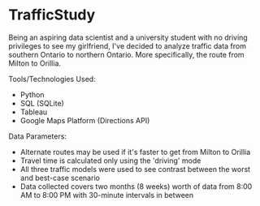 # TrafficStudy

Being an aspiring data scientist and a university student with no driving privileges to see my girlfriend, I've decided to analyze traffic data from southern Ontario to northern Ontario. More specifically, the route from Milton to Orillia. 

Tools/Technologies Used:
- Python
- SQL (SQLite)
- Tableau
- Google Maps Platform (Directions API)

Data Parameters:
- Alternate routes may be used if it's faster to get from Milton to Orillia
- Travel time is calculated only using the 'driving' mode
- All three traffic models were used to see contrast between the worst and best-case scenario
- Data collected covers two months (8 weeks) worth of data from 8:00 AM to 8:00 PM with 30-minute intervals in between
  
